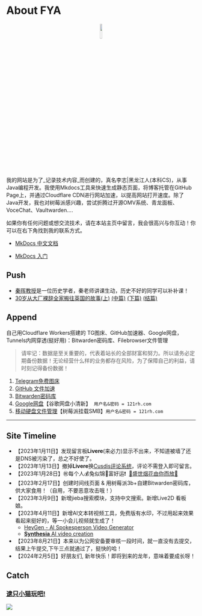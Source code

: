   
# About FYA
  
<p style="text-align:center">
<img src=https://pics.121rh.com/raw/AI-Me02.png   width="10%" height="10%" >
</p>

我的网站是为了_记录技术内容_而创建的，真名李志|黑龙江人(本科CS)，从事Java编程开发。我使用Mkdocs工具来快速生成静态页面，将博客托管在GitHub Page上，并通过Cloudflare CDN进行网站加速，以提高网站打开速度。除了Java开发，我也对树莓派感兴趣，尝试折腾过开源OMV系统、青龙面板、VoceChat、Vaultwarden....

如果你有任何问题或想交流技术，请在本站主页中留言，我会很高兴与你互动！你可以在右下角找到我的联系方式。

- [MkDocs 中文文档](https://markdown-docs-zh.readthedocs.io/zh_CN/latest/)

- [MkDocs 入门](https://www.mkdocs.org/getting-started/)

## Push

- [秦晖教授](https://www.thepaper.cn/newsDetail_forward_22319463)是一位历史学者，秦老师讲课生动，历史不好的同学可以补补课！
- [30岁从大厂裸辞全家搬往英国的故事(上)](https://joohnsmith.com/fromchinatouk1.html) [(中篇)](https://joohnsmith.com/fromchinatouk2.html) [(下篇)](https://joohnsmith.com/fromchinatouk3.html)  [(结篇)](https://joohnsmith.com/fromchinatouk4.html)


## Append

自己用Cloudflare Workers搭建的 TG图床、GitHub加速器、Google网盘，Tunnels内网穿透(挺好用)：Bitwarden密码库、Filebrowser文件管理

>请牢记：数据是至关重要的，代表着站长的全部财富和努力。所以请务必定期备份数据！无论经营什么样的业务都存在风险，为了保障自己的利益，请时刻记得备份数据！

   1. [Telegram免费图床](https://tgimg.121rh.com/)
   2. [GitHub 文件加速](https://github.121rh.com/)
   3. [Bitwarden密码库](https://bitwarden.121rh.com/)
   4. [Google网盘](https://drive.121rh.com/)【谷歌网盘小清新】  `用户名&密码 = 121rh.com`
   5. [移动硬盘文件管理](https://filebrowser.121rh.com/login)【树莓派挂载SMB】`用户名&密码 = 121rh.com`

---- 

## Site Timeline
- 【2023年1月11日】发现留言板**Livere**(来必力)显示不出来，不知道被墙了还是DNS被污染了，总之不好使了。
- 【2023年1月13日】撤掉**Livere**换[Cusdis评论系统](https://cusdis.com/doc#/integration/mkdocs)，评论不需登入即可留言。
- 【2023年1月28日】㊗️每个人💰️兔似锦🧨富好运❗  <a href="https://qiniu.121rh.com/html/fireworks.html" >🎇盛世烟花由你而放🎇</a>
- 【2023年2月17日】创建时间线页面 & 用树莓派3b+自建Bitwarden密码库，供大家食用！（自用，不要恶意攻击哦！）
- 【2023年3月9日】新增jieba搜索模块，支持中文搜索。新增Live2D 看板娘。
- 【2023年4月11日】新增AI文本转视频工具，免费版有水印，不过用起来效果看起来挺好的，等一小会儿视频就生成了！
	- [HeyGen - Al Spokesperson Video Generator](https://app.heygen.com/home)
	- [**Synthesia** AI video creation](https://www.synthesia.io/)
- 【2023年8月21日】本来以为公网安备要审核一段时间，就一直没有去提交，结果上午提交,下午三点就通过了，挺快的哈！
- 【2024年2月5日】好朋友们, 新年快乐！即将到来的龙年，意味着要成长呀！

## Catch

### [逮只小猫玩吧!](catchCat/)


<img src=https://api.ayao.ltd/Mobile/api.php >
